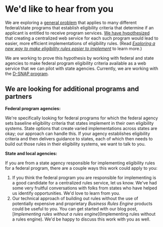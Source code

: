 # We'd like to hear from you

We are exploring a [general problem](https://github.com/18F/eligibility-rules-service/blob/master/README.md#the-problem) that applies to many different federal/state programs that establish eligibility criteria that determine if an applicant is entitled to receive program services. [We have hypothesized](https://github.com/18F/eligibility-rules-service/blob/master/README.md#our-hypothesis) that creating a centralized web service for each such program would lead to easier, more efficient implementations of eligibility rules. (Read [_Exploring a new way to make eligibility rules easier to implement_](https://18f.gsa.gov/2018/10/16/exploring-a-new-way-to-make-eligibility-rules-easier-to-implement/) to learn more.)

We are working to prove this hypothesis by working with federal and state agencies to make federal program eligibility criteria available as a web service that we can pilot with state agencies. Currently, we are working with the [D-SNAP program](). 

## We are looking for additional programs and partners

**Federal program agencies:** 

We're specifically looking for federal programs for which the federal agency sets baseline eligibility criteria that states implement in their own eligibility systems. State options that create varied implementations across states are okay; our approach can handle this. If your agency establishes eligibility criteria and then delivers guidance to states, each of which then needs to build out those rules in their eligibility systems, we want to talk to you.

**State and local agencies:** 

If you are from a state agency responsible for implementing eligibility rules for a federal program, there are a couple ways this work could apply to you:
1. If you think the federal program you are responsible for implementing is a good candidate for a centralized rules service, let us know. We've had some very fruitful conversations with folks from states who have helped us identify opportunities. We'd love to learn from you.
2. Our technical approach of building out rules without the use of potentially expensive and proprietary _Business Rules Engine_ products could be useful to you. You can get started with our blog post, [_Implementing rules without a rules engine_](Implementing rules without a rules engine). We'd be happy to discuss this work with you as well.
